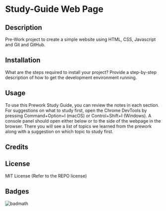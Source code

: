 # Study-Guide Web Page

## Description

Pre-Work project to create a simple website using HTML, CSS, Javascript and Git and GitHub.

## Installation

What are the steps required to install your project? Provide a step-by-step description of how to get the development environment running.

## Usage

To use this Prework Study Guide, you can review the notes in each section. For suggestions on what to study first, open the Chrome DevTools by pressing Command+Option+I (macOS) or Control+Shift+I (Windows). A console panel should open either below or to the side of the webpage in the browser. There you will see a list of topics we learned from the prework along with a suggestion on which topic to study first.

## Credits

## License

MIT License (Refer to the REPO license)

## Badges

![badmath](https://img.shields.io/github/languages/top/nielsenjared/badmath)
